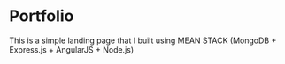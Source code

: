 # Portfolio

This is a simple landing page that I built using MEAN STACK (MongoDB + Express.js + AngularJS + Node.js)
